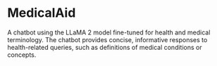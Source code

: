 # MedicalAid
A chatbot using the LLaMA 2 model fine-tuned for health and medical terminology. The chatbot provides concise, informative responses to health-related queries, such as definitions of medical conditions or concepts.
